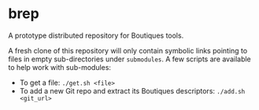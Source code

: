# brep

A prototype distributed repository for Boutiques tools.

A fresh clone of this repository will only contain symbolic links
pointing to files in empty sub-directories under `submodules`. A few
scripts are available to help work with sub-modules:
* To get a file: `./get.sh <file>`
* To add a new Git repo and extract its Boutiques descriptors: `./add.sh <git_url>`
